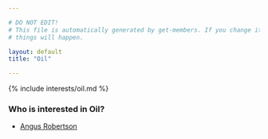 ```yaml
---

# DO NOT EDIT!
# This file is automatically generated by get-members. If you change it, bad
# things will happen.

layout: default
title: "Oil"

---
```


{% include interests/oil.md %}

### Who is interested in Oil?


* [Angus Robertson](/members/angus-robertson.html)
